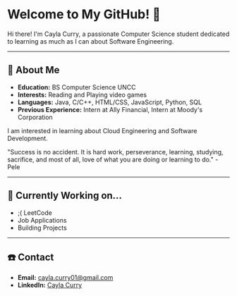 # Welcome to My GitHub! 👋

Hi there! I'm Cayla Curry, a passionate Computer Science student dedicated to learning as much as I can about Software Engineering.

---

## 👤 About Me

- **Education:** BS Computer Science UNCC
- **Interests:** Reading and Playing video games
- **Languages:** Java, C/C++, HTML/CSS, JavaScript, Python, SQL
- **Previous Experience:** Intern at Ally Financial, Intern at Moody's Corporation

I am interested in learning about Cloud Engineering and Software Development. 

"Success is no accident. It is hard work, perseverance, learning, studying, sacrifice, and most of all, love of what you are doing or learning to do." -Pele

---

## 🔨 Currently Working on...
- ;( LeetCode
- Job Applications
- Building Projects

---

## ☎️ Contact
- **Email:** cayla.curry01@gmail.com
- **LinkedIn:** [Cayla Curry]([https://github.com/yourusername/project](https://www.linkedin.com/in/caylacurry/))

